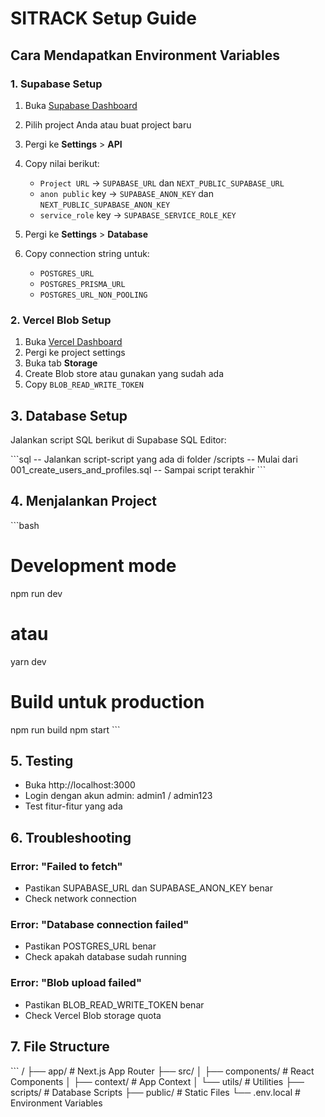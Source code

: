 # SITRACK Setup Guide

## Cara Mendapatkan Environment Variables

### 1. Supabase Setup
1. Buka [Supabase Dashboard](https://supabase.com/dashboard)
2. Pilih project Anda atau buat project baru
3. Pergi ke **Settings** > **API**
4. Copy nilai berikut:
   - `Project URL` → `SUPABASE_URL` dan `NEXT_PUBLIC_SUPABASE_URL`
   - `anon public` key → `SUPABASE_ANON_KEY` dan `NEXT_PUBLIC_SUPABASE_ANON_KEY`
   - `service_role` key → `SUPABASE_SERVICE_ROLE_KEY`

5. Pergi ke **Settings** > **Database**
6. Copy connection string untuk:
   - `POSTGRES_URL`
   - `POSTGRES_PRISMA_URL`
   - `POSTGRES_URL_NON_POOLING`

### 2. Vercel Blob Setup
1. Buka [Vercel Dashboard](https://vercel.com/dashboard)
2. Pergi ke project settings
3. Buka tab **Storage**
4. Create Blob store atau gunakan yang sudah ada
5. Copy `BLOB_READ_WRITE_TOKEN`

## 3. Database Setup
Jalankan script SQL berikut di Supabase SQL Editor:

\`\`\`sql
-- Jalankan script-script yang ada di folder /scripts
-- Mulai dari 001_create_users_and_profiles.sql
-- Sampai script terakhir
\`\`\`

## 4. Menjalankan Project

\`\`\`bash
# Development mode
npm run dev
# atau
yarn dev

# Build untuk production
npm run build
npm start
\`\`\`

## 5. Testing
- Buka http://localhost:3000
- Login dengan akun admin: admin1 / admin123
- Test fitur-fitur yang ada

## 6. Troubleshooting

### Error: "Failed to fetch"
- Pastikan SUPABASE_URL dan SUPABASE_ANON_KEY benar
- Check network connection

### Error: "Database connection failed"
- Pastikan POSTGRES_URL benar
- Check apakah database sudah running

### Error: "Blob upload failed"
- Pastikan BLOB_READ_WRITE_TOKEN benar
- Check Vercel Blob storage quota

## 7. File Structure
\`\`\`
/
├── app/                 # Next.js App Router
├── src/
│   ├── components/      # React Components
│   ├── context/         # App Context
│   └── utils/          # Utilities
├── scripts/            # Database Scripts
├── public/             # Static Files
└── .env.local          # Environment Variables
